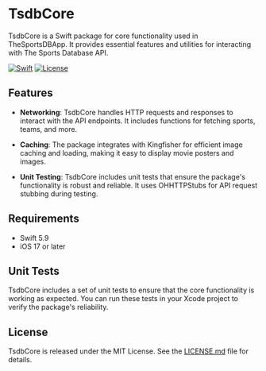 # TsdbCore

TsdbCore is a Swift package for core functionality used in TheSportsDBApp. It provides essential features and utilities for interacting with The Sports Database API.

[![Swift](https://img.shields.io/badge/Swift-5.9-orange.svg?style=flat)](https://swift.org)
[![License](https://img.shields.io/github/license/bokri/the-sports-db-app)](LICENSE.md)

## Features

- **Networking**: TsdbCore handles HTTP requests and responses to interact with the API endpoints. It includes functions for fetching sports, teams, and more.

- **Caching**: The package integrates with Kingfisher for efficient image caching and loading, making it easy to display movie posters and images.

- **Unit Testing**: TsdbCore includes unit tests that ensure the package's functionality is robust and reliable. It uses OHHTTPStubs for API request stubbing during testing.

## Requirements

- Swift 5.9
- iOS 17 or later

## Unit Tests

TsdbCore includes a set of unit tests to ensure that the core functionality is working as expected. You can run these tests in your Xcode project to verify the package's reliability.

## License

TsdbCore is released under the MIT License. See the [LICENSE.md](LICENSE.md) file for details.
